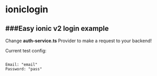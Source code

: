 # ioniclogin

###Easy ionic v2 login example
----------

Change **auth-service.ts** Provider to make a request to your backend!

Current test config:

<code>
Email: "email"
Password: "pass"
</code>
